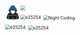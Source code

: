 <p>
  <picture>
    <img 
     align="left"  
     src="https://github.com/0xAbdulKhalid/0xAbdulKhalid/raw/main/assets/mdImages/about_me.gif" width=50px
     />
  </picture>
</p>
<p>
  <picture>
    <source media="(prefers-color-scheme: light)" srcset="https://readme-typing-svg.herokuapp.com?font=Fira+Code&size=30&duration=2000&pause=1000&color=7956D5&background=2D2B5200&vCenter=true&height=40&lines=+Hi+%2C+I+am+Jerry+Jie;+Welcome+to+my+github+!">
    <img
      src="https://readme-typing-svg.herokuapp.com?font=Fira+Code&size=30&duration=2000&pause=1000&color=BB85E3&background=2D2B5200&vCenter=true&height=40&lines=+Hi+%2C+I+am+Jerry+Jie;+Welcome+to+my+github+!"
       align="center"
     />
  </picture>
</p>

  <p>
    <picture>
      <source media="(prefers-color-scheme: light)" srcset="https://github-readme-stats-sigma-five.vercel.app/api?username=e25254&show_icons=true&theme=prussian&hide_border=true&bg_color=00000000">
      <img
        src="https://github-readme-stats.vercel.app/api?username=e25254&show_icons=true&theme=material-palenight&hide_border=true&bg_color=00000000"
        alt="e25254"
        align="left"
        />
    </picture>
  </p>
  <p>
    &nbsp;
    <picture>
        <source media="(prefers-color-scheme: light)" srcset="https://raw.githubusercontent.com/AVS1508/AVS1508/master/assets/Night-Coding.gif">
        <img
        alt="Night Coding"
        src="https://github.com/e25254/e25254/assets/110010285/ced4b8a8-5a49-45cf-bf6a-dd0e9709141b"
        align="center"
        width=300px
        />
     </picture> 
  </p>
  
  
  <p>
    <picture>
      <source media="(prefers-color-scheme: light)" srcset="https://github-readme-stats.vercel.app/api/top-langs?username=e25254&show_icons=true&theme=buefy&hide_border=true&layout=compact">
      <img
      src="https://github-readme-stats.vercel.app/api/top-langs?username=e25254&show_icons=true&theme=material-palenight&hide_border=true&layout=compact"
      alt="e25254"
      align="left"
      />
    </picture>
      
  </p>
  <p>
      &nbsp;
      <picture>
          <source media="(prefers-color-scheme: light)" srcset="https://github-readme-streak-stats.herokuapp.com/?user=e25254&theme=prussian&hide_border=true&background=00000000">
          <img
          src="https://github-readme-streak-stats.herokuapp.com/?user=e25254&theme=material-palenight&hide_border=true&background=00000000"
          alt="e25254"
          align="center"
          />
      </picture>
  </p>

